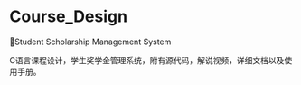 # Course_Design
:triangular_flag_on_post:Student Scholarship Management System

C语言课程设计，学生奖学金管理系统，附有源代码，解说视频，详细文档以及使用手册。

